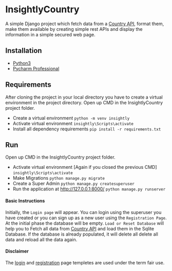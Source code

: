 # InsightlyCountry
A simple Django project which fetch data from a [Country API](https://restcountries.eu/rest/v2/all), format them, make them available by creating simple rest APIs and display the information in a simple secured web page. 

## Installation
- [Python3](https://www.python.org/downloads/)
- [Pycharm Professional](https://www.jetbrains.com/pycharm/download/)

## Requirements 
After cloning the project in your local directory you have to create a virtual environment in the project directory. Open up CMD in the InsightlyCountry project folder. 

- Create a virtual environment
	`python -m venv insightly`
- Activate virtual environment
	`insightly\Scripts\activate`
- Install all dependency requirements
	`pip install -r requirements.txt`

## Run 
Open up CMD in the InsightlyCountry project folder. 

- Activate virtual environment [Again if you closed the previous CMD]
	`insightly\Scripts\activate`
- Make Migrations
	`python manage.py migrate`
- Create a Super Admin
	`python manage.py createsuperuser`
- Run the application at http://127.0.0.1:8000/
	`python manage.py runserver`

#### Basic Instructions
Initially, the `Login page` will appear. You can login  using the superuser you have created  or you can sign up as a new user using the  `Registration Page`. At the initial phase the  database will be empty. `Load or Reset Database` will help you to Fetch all data from [Country API](https://restcountries.eu/rest/v2/all) and load them in the Sqlite Database. If the database is already populated, it will delete all delete all data and reload all the data again.

#### Disclaimer
The [login](https://jsfiddle.net/ivanov11/dghm5cu7/) and [registration](https://jsfiddle.net/ivanov11/hzf0jxLg/) page templetes are used under the term fair use.  
